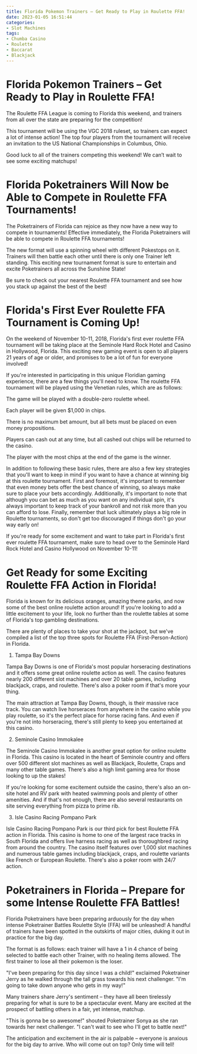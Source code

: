 ```yaml
---
title: Florida Pokemon Trainers – Get Ready to Play in Roulette FFA!
date: 2023-01-05 16:51:44
categories:
- Slot Machines
tags:
- Chumba Casino
- Roulette
- Baccarat
- Blackjack
---
```



#  Florida Pokemon Trainers – Get Ready to Play in Roulette FFA!

The Roulette FFA League is coming to Florida this weekend, and trainers from all over the state are preparing for the competition!

This tournament will be using the VGC 2018 ruleset, so trainers can expect a lot of intense action! The top four players from the tournament will receive an invitation to the US National Championships in Columbus, Ohio.

Good luck to all of the trainers competing this weekend! We can’t wait to see some exciting matchups!

#  Florida Poketrainers Will Now be Able to Compete in Roulette FFA Tournaments!

The Poketrainers of Florida can rejoice as they now have a new way to compete in tournaments! Effective immediately, the Florida Poketrainers will be able to compete in Roulette FFA tournaments!

The new format will use a spinning wheel with different Pokestops on it. Trainers will then battle each other until there is only one Trainer left standing. This exciting new tournament format is sure to entertain and excite Poketrainers all across the Sunshine State!

Be sure to check out your nearest Roulette FFA tournament and see how you stack up against the best of the best!

#  Florida's First Ever Roulette FFA Tournament is Coming Up!

On the weekend of November 10-11, 2018, Florida's first ever roulette FFA tournament will be taking place at the Seminole Hard Rock Hotel and Casino in Hollywood, Florida. This exciting new gaming event is open to all players 21 years of age or older, and promises to be a lot of fun for everyone involved!

If you're interested in participating in this unique Floridian gaming experience, there are a few things you'll need to know. The roulette FFA tournament will be played using the Venetian rules, which are as follows:

The game will be played with a double-zero roulette wheel.

Each player will be given $1,000 in chips.

There is no maximum bet amount, but all bets must be placed on even money propositions.

Players can cash out at any time, but all cashed out chips will be returned to the casino.

The player with the most chips at the end of the game is the winner.

In addition to following these basic rules, there are also a few key strategies that you'll want to keep in mind if you want to have a chance at winning big at this roulette tournament. First and foremost, it's important to remember that even money bets offer the best chance of winning, so always make sure to place your bets accordingly. Additionally, it's important to note that although you can bet as much as you want on any individual spin, it's always important to keep track of your bankroll and not risk more than you can afford to lose. Finally, remember that luck ultimately plays a big role in Roulette tournaments, so don't get too discouraged if things don't go your way early on!

If you're ready for some excitement and want to take part in Florida's first ever roulette FFA tournament, make sure to head over to the Seminole Hard Rock Hotel and Casino Hollywood on November 10-11!

#  Get Ready for some Exciting Roulette FFA Action in Florida!

Florida is known for its delicious oranges, amazing theme parks, and now some of the best online roulette action around! If you're looking to add a little excitement to your life, look no further than the roulette tables at some of Florida's top gambling destinations.

There are plenty of places to take your shot at the jackpot, but we've compiled a list of the top three spots for Roulette FFA (First-Person-Action) in Florida.

1. Tampa Bay Downs

Tampa Bay Downs is one of Florida's most popular horseracing destinations and it offers some great online roulette action as well. The casino features nearly 200 different slot machines and over 20 table games, including blackjack, craps, and roulette. There's also a poker room if that's more your thing.

The main attraction at Tampa Bay Downs, though, is their massive race track. You can watch live horseraces from anywhere in the casino while you play roulette, so it's the perfect place for horse racing fans. And even if you're not into horseracing, there's still plenty to keep you entertained at this casino.

2. Seminole Casino Immokalee

The Seminole Casino Immokalee is another great option for online roulette in Florida. This casino is located in the heart of Seminole country and offers over 500 different slot machines as well as Blackjack, Roulette, Craps and many other table games. There's also a high limit gaming area for those looking to up the stakes!

If you're looking for some excitement outside the casino, there's also an on-site hotel and RV park with heated swimming pools and plenty of other amenities. And if that's not enough, there are also several restaurants on site serving everything from pizza to prime rib.

3. Isle Casino Racing Pompano Park

Isle Casino Racing Pompano Park is our third pick for best Roulette FFA action in Florida. This casino is home to one of the largest race tracks in South Florida and offers live harness racing as well as thoroughbred racing from around the country. The casino itself features over 1,000 slot machines and numerous table games including blackjack, craps, and roulette variants like French or European Roulette. There's also a poker room with 24/7 action.

#  Poketrainers in Florida – Prepare for some Intense Roulette FFA Battles!

Florida Poketrainers have been preparing arduously for the day when intense Poketrainer Battles Roulette Style (FFA) will be unleashed! A handful of trainers have been spotted in the outskirts of major cities, duking it out in practice for the big day.

The format is as follows: each trainer will have a 1 in 4 chance of being selected to battle each other Trainer, with no healing items allowed. The first trainer to lose all their pokemon is the loser.

"I've been preparing for this day since I was a child!" exclaimed Poketrainer Jerry as he walked through the tall grass towards his next challenger. "I'm going to take down anyone who gets in my way!"

Many trainers share Jerry's sentiment – they have all been tirelessly preparing for what is sure to be a spectacular event. Many are excited at the prospect of battling others in a fair, yet intense, matchup.

"This is gonna be so awesome!" shouted Poketrainer Sonya as she ran towards her next challenger. "I can't wait to see who I'll get to battle next!"

The anticipation and excitement in the air is palpable – everyone is anxious for the big day to arrive. Who will come out on top? Only time will tell!